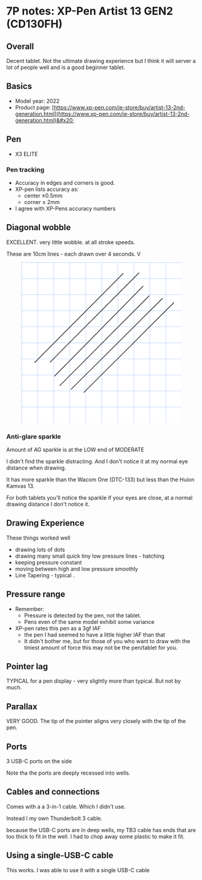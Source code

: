 # 7P notes: XP-Pen Artist 13 GEN2 (CD130FH)

## Overall

Decent tablet. Not the ultimate drawing experience but I think it will server a lot of people well and is a good beginner tablet.

## Basics

* Model year: 2022
* Product page: [https://www.xp-pen.com/ie-store/buy/artist-13-2nd-generation.html](https://www.xp-pen.com/ie-store/buy/artist-13-2nd-generation.html)&#x20;

## Pen

* X3 ELITE



### Pen tracking <a href="#center-versus-corner-accuracy" id="center-versus-corner-accuracy"></a>

* Accuracy in edges and corners is good.
* XP-pen lists accuracy as:
  * center ±0.5mm
  * corner ± 2mm
* I agree with XP-Pens accuracy numbers

## Diagonal wobble

EXCELLENT. very little wobble. at all stroke speeds.

These are 10cm lines - each drawn over 4 seconds. V

<figure><img src="../../../.gitbook/assets/image (1) (1).png" alt=""><figcaption></figcaption></figure>

### Anti-glare sparkle <a href="#anti-glare-sparkle" id="anti-glare-sparkle"></a>

Amount of AG sparkle is at the LOW end of MODERATE

I didn't find the sparkle distracting. And I don't notice it at my normal eye distance when drawing.

It has more sparkle than the Wacom One (DTC-133) but less than the Huion Kamvas 13.

For both tablets you'll notice the sparkle if your eyes are close, at a normal drawing distance I don't notice it.

## Drawing Experience <a href="#drawing-experience" id="drawing-experience"></a>

These things worked well

* drawing lots of dots
* drawing many small quick tiny low pressure lines - hatching&#x20;
* keeping pressure constant
* moving between high and low pressure smoothly
* Line Tapering - typical .

## Pressure range <a href="#pressure-range" id="pressure-range"></a>

* Remember:&#x20;
  * Pressure is detected by the pen, not the tablet.
  * Pens even of the same model exhibit some variance
* XP-pen rates this pen as a 3gf IAF
  * the pen I had seemed to have a little higher IAF than that
  * It didn't bother me, but for those of you who want to draw with the tiniest amount of force this may not be the pen/tablet for you.

## Pointer lag <a href="#pointer-lag" id="pointer-lag"></a>

TYPICAL for a pen display - very slightly more than typical. But not by much.



## Parallax

VERY GOOD. The tip of the pointer aligns very closely with the tip of the pen.

## Ports

3 USB-C ports on the side

Note tha the ports are deeply recessed into wells.

## Cables and connections

Comes with a a 3-in-1 cable. Which I didn't use.

Instead I my own Thunderbolt 3 cable.&#x20;

because the USB-C ports are in deep wells, my TB3 cable has ends that are too thick to fit in the well. I had to chop away some plastic to make it fit.

## Using a single-USB-C cable

This works. I was able to use it with a single USB-C cable


